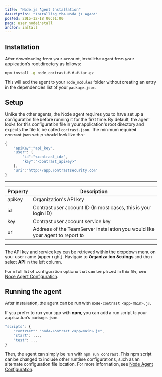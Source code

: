 ```yaml
---
title: "Node.js Agent Installation"
description: "Installing the Node.js Agent"
posted: 2015-12-18 00:01:00
page: user_nodeinstall
anchor: install
---
```


## Installation
After downloading from your account, install the agent from your application's root directory as follows:
``` sh
npm install -g node_contrast-#.#.#.tar.gz
```
This will add the agent to your ```node_modules``` folder without creating an entry in the dependencies list of your ```package.json```.

## Setup
Unlike the other agents, the Node agent requires you to have set up a configuration file before running it for the first time. By default, the agent looks for this configuration file in your application's root directory and expects the file to be called ```contrast.json```.
The minimum required contrast.json setup should look like this:
``` javascript
{
    "apiKey":"api_key",
    "user": {
        "id":"<contrast_id>",
        "key":"<contrast_apiKey>"
    },
    "uri":"http://app.contrastsecurity.com"
}
```

---

 Property               | Description 
------------------------|------------
apiKey     | Organization's API key     
id         | Contrast user account ID (In most cases, this is your login ID)
key        | Contrast user account service key
uri        | Address of the TeamServer installation you would like your agent to report to

---

The API key and service key can be retrieved within the dropdown menu on your user name (upper right). Navigate to **Organization Settings** and then select **API** in the left column.

For a full list of configuration options that can be placed in this file, see [Node Agent Configuration](user_nodeconfig.html#config).

## Running the agent
After installation, the agent can be run with ```node-contrast <app-main>.js```.

If you prefer to run your app with **npm**, you can add a run script to your application's ```package.json```.

``` javascript
"scripts": {
	"contrast": "node-contrast <app-main>.js",
	"start": ...,
	"test": ...
}
```

Then, the agent can simply be run with ```npm run contrast```. This npm script can be changed to include other runtime configurations, such as an alternate configuration file location. For more information, see [Node Agent Configuration](user_nodeconfig.html#config).
